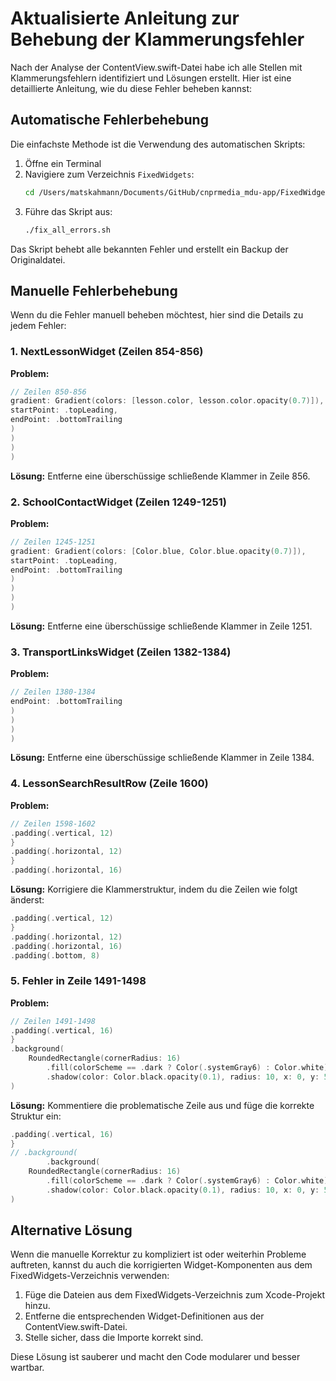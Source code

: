 # Aktualisierte Anleitung zur Behebung der Klammerungsfehler

Nach der Analyse der ContentView.swift-Datei habe ich alle Stellen mit Klammerungsfehlern identifiziert und Lösungen erstellt. Hier ist eine detaillierte Anleitung, wie du diese Fehler beheben kannst:

## Automatische Fehlerbehebung

Die einfachste Methode ist die Verwendung des automatischen Skripts:

1. Öffne ein Terminal
2. Navigiere zum Verzeichnis `FixedWidgets`:
   ```bash
   cd /Users/matskahmann/Documents/GitHub/cnprmedia_mdu-app/FixedWidgets
   ```
3. Führe das Skript aus:
   ```bash
   ./fix_all_errors.sh
   ```

Das Skript behebt alle bekannten Fehler und erstellt ein Backup der Originaldatei.

## Manuelle Fehlerbehebung

Wenn du die Fehler manuell beheben möchtest, hier sind die Details zu jedem Fehler:

### 1. NextLessonWidget (Zeilen 854-856)

**Problem:**
```swift
// Zeilen 850-856
gradient: Gradient(colors: [lesson.color, lesson.color.opacity(0.7)]),
startPoint: .topLeading,
endPoint: .bottomTrailing
)
)
)
)
```

**Lösung:**
Entferne eine überschüssige schließende Klammer in Zeile 856.

### 2. SchoolContactWidget (Zeilen 1249-1251)

**Problem:**
```swift
// Zeilen 1245-1251
gradient: Gradient(colors: [Color.blue, Color.blue.opacity(0.7)]),
startPoint: .topLeading,
endPoint: .bottomTrailing
)
)
)
)
```

**Lösung:**
Entferne eine überschüssige schließende Klammer in Zeile 1251.

### 3. TransportLinksWidget (Zeilen 1382-1384)

**Problem:**
```swift
// Zeilen 1380-1384
endPoint: .bottomTrailing
)
)
)
)
```

**Lösung:**
Entferne eine überschüssige schließende Klammer in Zeile 1384.

### 4. LessonSearchResultRow (Zeile 1600)

**Problem:**
```swift
// Zeilen 1598-1602
.padding(.vertical, 12)
}
.padding(.horizontal, 12)
}
.padding(.horizontal, 16)
```

**Lösung:**
Korrigiere die Klammerstruktur, indem du die Zeilen wie folgt änderst:
```swift
.padding(.vertical, 12)
}
.padding(.horizontal, 12)
.padding(.horizontal, 16)
.padding(.bottom, 8)
```

### 5. Fehler in Zeile 1491-1498

**Problem:**
```swift
// Zeilen 1491-1498
.padding(.vertical, 16)
}
.background(
    RoundedRectangle(cornerRadius: 16)
        .fill(colorScheme == .dark ? Color(.systemGray6) : Color.white)
        .shadow(color: Color.black.opacity(0.1), radius: 10, x: 0, y: 5)
)
```

**Lösung:**
Kommentiere die problematische Zeile aus und füge die korrekte Struktur ein:
```swift
.padding(.vertical, 16)
}
// .background(
        .background(
    RoundedRectangle(cornerRadius: 16)
        .fill(colorScheme == .dark ? Color(.systemGray6) : Color.white)
        .shadow(color: Color.black.opacity(0.1), radius: 10, x: 0, y: 5)
)
```

## Alternative Lösung

Wenn die manuelle Korrektur zu kompliziert ist oder weiterhin Probleme auftreten, kannst du auch die korrigierten Widget-Komponenten aus dem FixedWidgets-Verzeichnis verwenden:

1. Füge die Dateien aus dem FixedWidgets-Verzeichnis zum Xcode-Projekt hinzu.
2. Entferne die entsprechenden Widget-Definitionen aus der ContentView.swift-Datei.
3. Stelle sicher, dass die Importe korrekt sind.

Diese Lösung ist sauberer und macht den Code modularer und besser wartbar. 